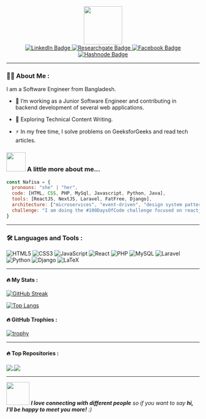 <div id="header" align="center">
  <img src="https://media.giphy.com/media/L1R1tvI9svkIWwpVYr/giphy.gif" width="100"/>

  <div id="badges">
     <a href="https://www.linkedin.com/in/nafisa-nawer/">
       <img src="https://img.shields.io/badge/LinkedIn-blue?style=for-the-badge&logo=linkedin&logoColor=white" alt="LinkedIn Badge"/>
     </a>
     <a href="https://www.researchgate.net/profile/Nafisa-Nawer">
       <img src="https://img.shields.io/badge/researchgate-00CCBB?style=for-the-badge&logo=researchgate&logoColor=white" alt="Researchgate Badge"/>
     </a>
     <a href="https://www.facebook.com/nnawar706">
       <img src="https://img.shields.io/badge/Facebook-blue?logo=facebook&logoColor=white&style=for-the-badge" alt="Facebook Badge"/>
     </a>
     <a href="https://hashnode.com/@nnawar706">
       <img src="https://img.shields.io/badge/Hashnode-blue?style=for-the-badge&logo=hashnode&logoColor=white" alt="Hashnode Badge"/>
     </a>
     <a>
  </div>

  <img src="https://komarev.com/ghpvc/?username=nnawar706&style=flat-square&color=blue" alt=""/>

</div>

---

### :woman_technologist: About Me :
I am a Software Engineer from Bangladesh.

- :telescope: I’m working as a Junior Software Engineer and contributing in backend development of several web applications.

- :seedling: Exploring Technical Content Writing.

- :zap: In my free time, I solve problems on GeeksforGeeks and read tech articles.

### <img src="https://media.giphy.com/media/VgCDAzcKvsR6OM0uWg/giphy.gif" width="50"> A little more about me...  

```javascript
const Nafisa = {
  pronouns: "she" | "her",
  code: [HTML, CSS, PHP, MySql, Javascript, Python, Java],
  tools: [ReactJS, NextJS, Laravel, FatFree, Django],
  architecture: ["microservices", "event-driven", "design system pattern"],
  challenge: "I am doing the #100DaysOfCode challenge focused on reactjs and typescript"
}
```

---

### :hammer_and_wrench: Languages and Tools :

  ![HTML5](https://img.shields.io/badge/html5-%23E34F26.svg?style=for-the-badge&logo=html5&logoColor=white)
  ![CSS3](https://img.shields.io/badge/css3-%231572B6.svg?style=for-the-badge&logo=css3&logoColor=white)
  ![JavaScript](https://img.shields.io/badge/javascript-%23323330.svg?style=for-the-badge&logo=javascript&logoColor=%23F7DF1E)
  ![React](https://img.shields.io/badge/react-%2320232a.svg?style=for-the-badge&logo=react&logoColor=%2361DAFB)
  ![PHP](https://img.shields.io/badge/php-%23777BB4.svg?style=for-the-badge&logo=php&logoColor=white)
  ![MySQL](https://img.shields.io/badge/mysql-%2300f.svg?style=for-the-badge&logo=mysql&logoColor=white)
  ![Laravel](https://img.shields.io/badge/laravel-%23FF2D20.svg?style=for-the-badge&logo=laravel&logoColor=white)
  ![Python](https://img.shields.io/badge/python-3670A0?style=for-the-badge&logo=python&logoColor=ffdd54)
  ![Django](https://img.shields.io/badge/django-%23092E20.svg?style=for-the-badge&logo=django&logoColor=white)
  ![LaTeX](https://img.shields.io/badge/latex-%23008080.svg?style=for-the-badge&logo=latex&logoColor=white)

---

#### :fire: My Stats :

[![GitHub Streak](http://github-readme-streak-stats.herokuapp.com?user=nnawar706&theme=highcontrast&hide_border=false)](https://git.io/streak-stats)

[![Top Langs](https://github-readme-stats.vercel.app/api/top-langs/?username=nnawar706&layout=compact&theme=vision-friendly-dark)](https://github.com/anuraghazra/github-readme-stats)

#### :fire: GitHub Trophies :

[![trophy](https://github-profile-trophy.vercel.app/?username=nnawar706&theme=onedark)](https://github.com/ryo-ma/github-profile-trophy)

---

#### :fire: Top Repositories :


<a href="https://github.com/nnawar706/PAWS">
  <img align="center" src="https://github-readme-stats.vercel.app/api/pin/?username=nnawar706&repo=paws&theme=highcontrast" />
</a>
<a href="https://github.com/nnawar706/Write-Up">
  <img align="center" src="https://github-readme-stats.vercel.app/api/pin/?username=nnawar706&repo=write-up&theme=highcontrast" />
</a>

---

<img src="https://media.giphy.com/media/LnQjpWaON8nhr21vNW/giphy.gif" width="60"> <em><b>I love connecting with different people</b> so if you want to say <b>hi, I'll be happy to meet you more!</b> :)</em>

  

<!---
nnawar706/nnawar706 is a ✨ special ✨ repository because its `README.md` (this file) appears on your GitHub profile.
You can click the Preview link to take a look at your changes.
--->
